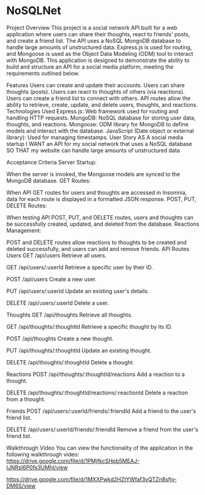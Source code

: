 # NoSQLNet

Project Overview
This project is a social network API built for a web application where users can share their thoughts, react to friends' posts, and create a friend list. The API uses a NoSQL MongoDB database to handle large amounts of unstructured data. Express.js is used for routing, and Mongoose is used as the Object Data Modeling (ODM) tool to interact with MongoDB. This application is designed to demonstrate the ability to build and structure an API for a social media platform, meeting the requirements outlined below.

Features
Users can create and update their accounts.
Users can share thoughts (posts).
Users can react to thoughts of others (via reactions).
Users can create a friend list to connect with others.
API routes allow the ability to retrieve, create, update, and delete users, thoughts, and reactions.
Technologies Used
Express.js: Web framework used for routing and handling HTTP requests.
MongoDB: NoSQL database for storing user data, thoughts, and reactions.
Mongoose: ODM library for MongoDB to define models and interact with the database.
JavaScript (Date object or external library): Used for managing timestamps.
User Story
AS A social media startup
I WANT an API for my social network that uses a NoSQL database
SO THAT my website can handle large amounts of unstructured data

Acceptance Criteria
Server Startup:

When the server is invoked, the Mongoose models are synced to the MongoDB database.
GET Routes:

When API GET routes for users and thoughts are accessed in Insomnia, data for each route is displayed in a formatted JSON response.
POST, PUT, DELETE Routes:

When testing API POST, PUT, and DELETE routes, users and thoughts can be successfully created, updated, and deleted from the database.
Reactions Management:

POST and DELETE routes allow reactions to thoughts to be created and deleted successfully, and users can add and remove friends.
API Routes
Users
GET /api/users
Retrieve all users.

GET /api/users/:userId
Retrieve a specific user by their ID.

POST /api/users
Create a new user.

PUT /api/users/:userId
Update an existing user's details.

DELETE /api/users/:userId
Delete a user.

Thoughts
GET /api/thoughts
Retrieve all thoughts.

GET /api/thoughts/:thoughtId
Retrieve a specific thought by its ID.

POST /api/thoughts
Create a new thought.

PUT /api/thoughts/:thoughtId
Update an existing thought.

DELETE /api/thoughts/:thoughtId
Delete a thought.

Reactions
POST /api/thoughts/:thoughtId/reactions
Add a reaction to a thought.

DELETE /api/thoughts/:thoughtId/reactions/:reactionId
Delete a reaction from a thought.

Friends
POST /api/users/:userId/friends/:friendId
Add a friend to the user's friend list.

DELETE /api/users/:userId/friends/:friendId
Remove a friend from the user's friend list.

Walkthrough Video
You can view the functionality of the application in the following walkthrough video:
https://drive.google.com/file/d/1PMjfkcSHpb5MEAJ-IJNRsI6P0fs3UMhl/view

https://drive.google.com/file/d/1MXXPwkd2HZtYWfaf3vQTZn8sfjv-DM6S/view
